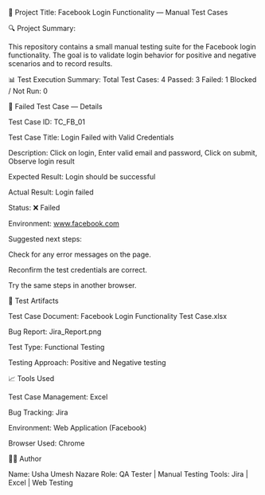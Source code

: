 
📘 Project Title: Facebook Login Functionality — Manual Test Cases

🔍 Project Summary:

This repository contains a small manual testing suite for the Facebook login functionality. The goal is to validate login behavior for positive and negative scenarios and to record results.

📊 Test Execution Summary:
                          Total Test Cases: 4
                          Passed: 3
                          Failed: 1
                          Blocked / Not Run: 0

📄 Failed Test Case — Details


Test Case ID: TC_FB_01

Test Case Title: Login Failed with Valid Credentials

Description:
           Click on login,
           Enter valid email and password,
           Click on submit,
           Observe login result
           
Expected Result: Login should be successful

Actual Result: Login failed

Status: ❌ Failed

Environment: www.facebook.com


Suggested next steps:

 Check for any error messages on the page.
 
  Reconfirm the test credentials are correct. 
  
  Try the same steps in another browser.
   

🧰 Test Artifacts

Test Case Document: Facebook Login Functionality Test Case.xlsx

Bug Report: Jira_Report.png

Test Type: Functional Testing

Testing Approach: Positive and Negative testing

📈 Tools Used

  Test Case Management: Excel
  
   Bug Tracking: Jira
   
 Environment: Web Application (Facebook)
 
 Browser Used: Chrome

👩‍💻 Author

Name: Usha Umesh Nazare
Role: QA Tester | Manual Testing
Tools: Jira | Excel | Web Testing

